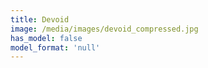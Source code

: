 ```yaml
---
title: Devoid
image: /media/images/devoid_compressed.jpg
has_model: false
model_format: 'null'
---
```

